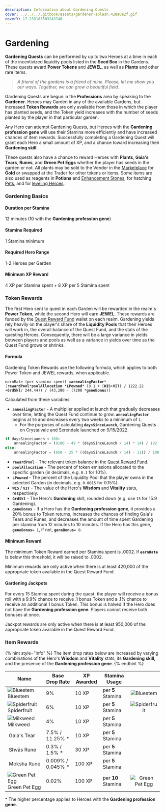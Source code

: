 ```yaml
---
description: Information about Gardening Quests
cover: ../../../.gitbook/assets/gardener-splash.428a0e2f.gif
coverY: 17.238183503243746
---
```


# Gardening

**Gardening Quests** can be performed by up to two Heroes at a time in each of the incentivized liquidity pools listed in the **Seed Box** in the Gardens. These quests award **Power Tokens** and **JEWEL**, as well as **Plants** and other rare items.

> _A friend of the gardens is a friend of mine. Please, let me show you our ways. Together, we can grow a beautiful field._

Gardening Quests are begun in the **Professions** area by speaking to the **Gardener**. Heroes may Garden in any of the available Gardens, but increased **Token Rewards** are only available from those in which the player has planted seeds, and the Token yield increases with the number of seeds planted by the player in that particular garden.

Any Hero can attempt Gardening Quests, but Heroes with the **Gardening profession gene** will use their Stamina more efficiently and have increased chances of item rewards. Successfully completing a Gardening Quest will grant each Hero a small amount of XP, and a chance toward increasing their **Gardening skill**.

These quests also have a chance to reward Heroes with **Plants**, **Gaia's Tears**, **Runes**, and **Green Pet Eggs** whether the player has seeds in the garden or not. All plants may be sold to the Vendor in the [Marketplace](../marketplace.md) for **Gold** or swapped at the Trader for other tokens or items. Some items are also used as reagents in **Potions** and [Enhancement Stones](../heroes/enhancement-stones.md), for hatching [Pets](../heroes/pets.md), and for [leveling Heroes](../heroes/leveling.md).

### **Gardening Basics**

#### Duration per Stamina

12 minutes (10 with the **Gardening profession gene**)

#### Stamina Required

1 Stamina minimum

#### Required Hero Range

1-2 Heroes per Garden

#### Minimum XP Reward

4 XP per Stamina spent + 8 XP per 5 Stamina spent

### **Token Rewards**

The first Hero sent to quest in each Garden will be rewarded in the realm's **Power Token**, while the second Hero will earn **JEWEL**. These rewards are funded by the [Quest Reward Fund](https://subnets.avax.network/defi-kingdoms/address/0x1137643FE14b032966a59Acd68EBf3c1271Df316) wallet on each realm. Gardening yields rely heavily on the player's share of the **Liquidity Pools** that their Heroes will work in, the overall balance of the Quest Fund, and the stats of the questing Heroes. Consequently, there will be a large variance in yields between players and pools as well as a variance in yields over time as the Quest Fund grows or shrinks.

#### Formula

Gardening Token Rewards use the following formula, which applies to both Power Token and JEWEL rewards, when applicable.

`earnRate (per stamina spent) =`**`annealingFactor`**`* (`**`rewardPool`**`*`**`poolAllocation`**` `_`*`_**`LPowned`**`* (0.1 + (`**`WIS`**`+`**`VIT`**`) / 1222.22 +`**`GrdSkl`**`/ 244.44)) / (43,200 - (7200 *`**`geneBonus`**`))`

Calculated from these variables:

* **`annealingFactor`** - A multiplier applied at launch that gradually decreases over time, letting the Quest Fund continue to grow. **`annealingFactor`** begins at `50` and decreases every two weeks to a minimum of `1`.
  * For the purposes of calculating **`daysSinceLaunch`**, Gardening Quests on Crystalvale and Serendale launched on 9/15/2022.

```python
if daysSinceLaunch < 168:
    annealingFactor = (9100 - 49 * (daysSinceLaunch / 14) * 14) / 182
else:
    annealingFactor = (850 - 25 * ((daysSinceLaunch / 14) - 11)) / 100
```

* **`rewardPool`** - The relevant token balance in the [Quest Reward Fund](https://subnets.avax.network/defi-kingdoms/address/0x1137643FE14b032966a59Acd68EBf3c1271Df316).&#x20;
* **`poolAllocation`** - The percent of token emissions allocated to the specific garden (in decimals, e.g. `0.1` for 10%).&#x20;
* **`LPowned`** - The percent of the Liquidity Pool that the player owns in the selected Garden (in decimals, e.g. `0.0015` for 0.15%).&#x20;
* **`WIS`** / **`VIT`** - The value of the Hero's **Wisdom** and **Vitality** stats, respectively.
* **`GrdSkl`** - The Hero's **Gardening** skill, rounded down (e.g. use `15` for 15.9 Gardening).&#x20;
* **`geneBonus`** - If a Hero has the **Gardening profession gene**, it provides a 20% bonus to Token returns, increases the chances of finding Gaia's Tears and Runes, and decreases the amount of time spent Gardening per stamina from 12 minutes to 10 minutes. If the Hero has this gene, **`geneBonus`**`= 1`, if not, **`geneBonus`**`= 0`.&#x20;

#### Minimum Reward

The minimum Token Reward earned per Stamina spent is .0002. If **`earnRate`** is below this threshold, it will be raised to .0002.

Minimum rewards are only active when there is at least 420,000 of the appropriate token available in the Quest Reward Fund.

#### Gardening Jackpots

For every 15 Stamina spent during the quest, the player will receive a bonus roll with a 9.9% chance to receive .1 bonus Token and a .1% chance to receive an additional 1 bonus Token. This bonus is halved if the Hero does not have the **Gardening profession gene**. Players cannot receive both bonuses at once.

Jackpot rewards are only active when there is at least 950,000 of the appropriate token available in the Quest Reward Fund.

### **Item Rewards**

{% hint style="info" %}
The item drop rates below are increased by varying combinations of the Hero's **Wisdom** and **Vitality** stats, its **Gardening skill,** and the presence of the **Gardening profession gene**.
{% endhint %}

<table><thead><tr><th>Name</th><th>Base Drop Rate</th><th>XP Awarded</th><th>Stamina Usage</th><th data-hidden align="center"> </th></tr></thead><tbody><tr><td><img src="https://defi-kingdoms.b-cdn.net/art-assets/items/bluestem.png" alt="Bluestem"> Bluestem</td><td>9%</td><td>10 XP</td><td>per <strong>5</strong> Stamina</td><td align="center"><img src="https://defi-kingdoms.b-cdn.net/art-assets/items/bluestem.png" alt="Bluestem"></td></tr><tr><td><img src="https://defi-kingdoms.b-cdn.net/art-assets/items/spider-fruit.png" alt="Spiderfruit"> Spiderfruit</td><td>6%</td><td>10 XP</td><td>per <strong>5</strong> Stamina</td><td align="center"><img src="https://defi-kingdoms.b-cdn.net/art-assets/items/spider-fruit.png" alt="Spiderfruit"></td></tr><tr><td><img src="https://defi-kingdoms.b-cdn.net/art-assets/items/milkweed.png" alt="Milkweed"> Milkweed</td><td>4%</td><td>10 XP</td><td>per <strong>5</strong> Stamina</td><td align="center"></td></tr><tr><td><img src="https://defi-kingdoms.b-cdn.net/art-assets/items/gaias-tear.png" alt="" data-size="original"> Gaia's Tear</td><td>7.5% / 11.25% *</td><td>10 XP</td><td>per <strong>5</strong> Stamina</td><td align="center"></td></tr><tr><td><img src="https://defi-kingdoms.b-cdn.net/art-assets/items/shvas-rune.gif" alt=""> Shvās Rune</td><td>0.3% / 1.5% *</td><td>30 XP</td><td>per <strong>5</strong> Stamina</td><td align="center"></td></tr><tr><td><img src="https://defi-kingdoms.b-cdn.net/art-assets/items/moksha-rune.gif" alt=""> Moksha Rune</td><td>0.009% / 0.045% *</td><td>100 XP</td><td>per <strong>5</strong> Stamina</td><td align="center"></td></tr><tr><td><img src="https://defi-kingdoms.b-cdn.net/art-assets/items/pet-egg-green.png" alt="Green Pet Egg"> Green Pet Egg</td><td>0.02%</td><td>100 XP</td><td>per <strong>10</strong> Stamina</td><td align="center"><img src="https://defi-kingdoms.b-cdn.net/art-assets/items/pet-egg-green.png" alt="Green Pet Egg"></td></tr></tbody></table>

\* The higher percentage applies to Heroes with the **Gardening profession gene**.


